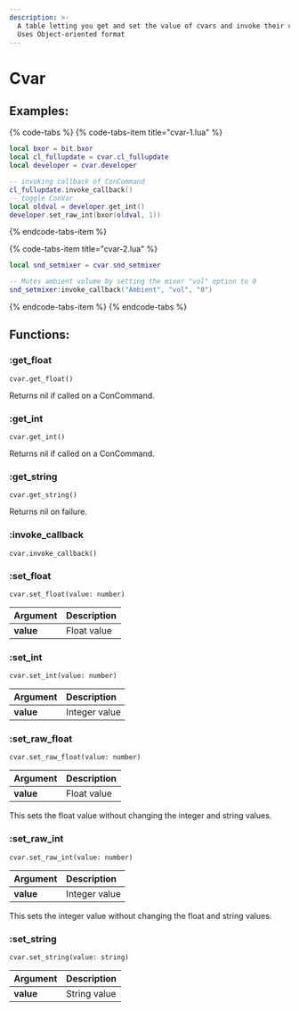 ```yaml
---
description: >-
  A table letting you get and set the value of cvars and invoke their callbacks.
  Uses Object-oriented format
---
```


# Cvar

## Examples:

{% code-tabs %}
{% code-tabs-item title="cvar-1.lua" %}
```lua
local bxor = bit.bxor
local cl_fullupdate = cvar.cl_fullupdate
local developer = cvar.developer

-- invoking callback of ConCommand
cl_fullupdate.invoke_callback()
-- toggle ConVar
local oldval = developer.get_int()
developer.set_raw_int(bxor(oldval, 1))
```
{% endcode-tabs-item %}

{% code-tabs-item title="cvar-2.lua" %}
```lua
local snd_setmixer = cvar.snd_setmixer

-- Mutes ambient volume by setting the mixer "vol" option to 0
snd_setmixer:invoke_callback("Ambient", "vol", "0")
```
{% endcode-tabs-item %}
{% endcode-tabs %}

## Functions:

### :get\_float

`cvar.get_float()`

Returns nil if called on a ConCommand.

### :get\_int

`cvar.get_int()`

Returns nil if called on a ConCommand.

### :get\_string

`cvar.get_string()`

Returns nil on failure.

### :invoke\_callback

`cvar.invoke_callback()`

### :set\_float

`cvar.set_float(value: number)`

| Argument | Description |
| :--- | :--- |
| **value** | Float value |

### :set\_int

`cvar.set_int(value: number)`

| Argument | Description |
| :--- | :--- |
| **value** | Integer value |

### :set\_raw\_float

`cvar.set_raw_float(value: number)`

| Argument | Description |
| :--- | :--- |
| **value** | Float value |

This sets the float value without changing the integer and string values.

### :set\_raw\_int

`cvar.set_raw_int(value: number)`

| Argument | Description |
| :--- | :--- |
| **value** | Integer value |

This sets the integer value without changing the float and string values.

### :set\_string

`cvar.set_string(value: string)`

| Argument | Description |
| :--- | :--- |
| **value** | String value |

